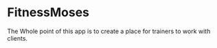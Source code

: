 # FitnessMoses
The Whole point of this app is to create a place for trainers to work with clients. 
